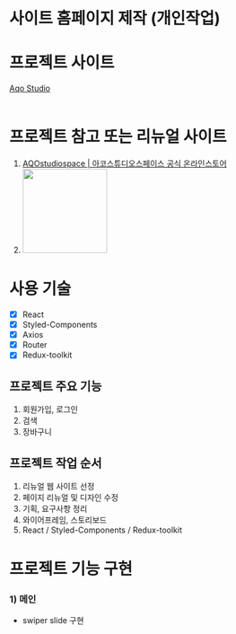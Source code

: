 # 사이트 홈페이지 제작 (개인작업)

# 프로젝트 사이트

<a href="https://hyerin-im.github.io/portfolio1/dist/" target="_blank">
Aqo Studio
</a>

<br>
<br>

# 프로젝트 참고 또는 리뉴얼 사이트

1. <a href="https://www.aqostudio.com/?gclid=CjwKCAiA-P-rBhBEEiwAQEXhH6-C3irWZe3JtH4yjNixpBtaWiYNDhdtZYftE7Z_ORk1BzVwMqPrLRoCTdMQAvD_BwE" target="_blank">AQOstudiospace | 아코스튜디오스페이스 공식 온라인스토어</a>
2. <img src="https://www.aqostudio.com/web/upload/favicon-1e27b3624cc6614cab9c8cf06f9ee3af.ico" width="150px">

# 사용 기술

-   [x] React
-   [x] Styled-Components
-   [x] Axios
-   [x] Router
-   [x] Redux-toolkit

## 프로젝트 주요 기능

1. 회원가입, 로그인
2. 검색
3. 장바구니

## 프로젝트 작업 순서

1. 리뉴얼 웹 사이트 선정
2. 페이지 리뉴얼 및 디자인 수정
3. 기획, 요구사항 정리
4. 와이어프레임, 스토리보드
5. React / Styled-Components / Redux-toolkit

# 프로젝트 기능 구현

### 1) 메인

-   swiper slide 구현
